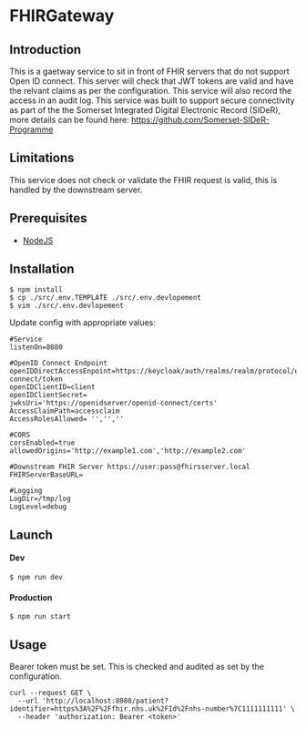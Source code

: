 # FHIRGateway
##  Introduction
This is a gaetway service to sit in front of FHIR servers that do not support Open ID connect. This server will check that JWT tokens are valid and have the relvant claims as per the configuration. This service will also record the access in an audit log. This service was built to support secure connectivity as part of the the Somerset Integrated Digital Electronic Record (SIDeR), more details can be found here: https://github.com/Somerset-SIDeR-Programme

## Limitations
This service does not check or validate the FHIR request is valid, this is handled by the downstream server.

## Prerequisites
* [NodeJS](https://nodejs.org/)

## Installation
    $ npm install
    $ cp ./src/.env.TEMPLATE ./src/.env.devlopement
    $ vim ./src/.env.devlopement

Update config with appropriate values:

    #Service
    listenOn=8080

    #OpenID Connect Endpoint
    openIDDirectAccessEnpoint=https://keycloak/auth/realms/realm/protocol/openid-connect/token
    openIDClientID=client
    openIDClientSecret=
    jwksUri='https://openidserver/openid-connect/certs'
    AccessClaimPath=accessclaim
    AccessRolesAllowed= '','',''

    #CORS
    corsEnabled=true
    allowedOrigins='http://example1.com','http://example2.com'

    #Downstream FHIR Server https://user:pass@fhirsserver.local
    FHIRServerBaseURL=

    #Logging
    LogDir=/tmp/log
    LogLevel=debug

## Launch
#### Dev
    $ npm run dev
#### Production
    $ npm run start
    
## Usage
  Bearer token must be set. This is checked and audited as set by the configuration.
  
    curl --request GET \
      --url 'http://localhost:8080/patient?identifier=https%3A%2F%2Ffhir.nhs.uk%2FId%2Fnhs-number%7C1111111111' \
      --header 'authorization: Bearer <token>'


